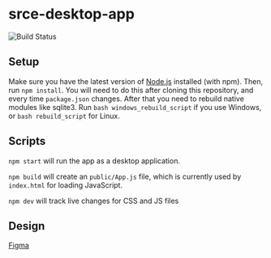 # srce-desktop-app

![Build Status](https://nsoss.semaphoreci.com/badges/srce-desktop-app.svg)

## Setup

Make sure you have the latest version of [Node.js](https://nodejs.org/en/)
installed (with npm). Then, run `npm install`. You will need to do this after
cloning this repository, and every time `package.json` changes. After that you 
need to rebuild native modules like sqlite3. Run `bash windows_rebuild_script` 
if you use Windows, or `bash rebuild_script` for Linux. 

## Scripts

`npm start` will run the app as a desktop application.

`npm build` will create an `public/App.js` file, which is currently used by
`index.html` for loading JavaScript.

`npm dev` will track live changes for CSS and JS files

## Design

[Figma](https://www.figma.com/file/3GkovVdGabhJmCOXC4X5Pi/srce-desktop-app?node-id=1%3A14)
